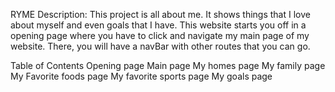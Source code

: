 RYME
Description: This project is all about me. It shows things that I love about myself and even goals that I have. This website starts you off in a opening page where you have to click and navigate my main page of my website. There, you will have a navBar with other routes that you can go.

Table of Contents
Opening page
Main page
My homes page 
My family page
My Favorite foods page
My favorite sports page
My goals page

